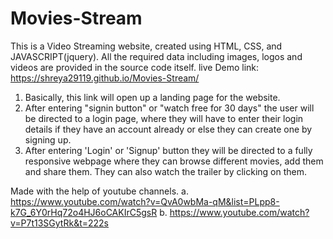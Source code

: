 # Movies-Stream
This is a Video Streaming website, created using HTML, CSS, and JAVASCRIPT(jquery). 
All the required data including images, logos and videos are provided in the source code itself.
live Demo link: https://shreya29119.github.io/Movies-Stream/
   1. Basically, this link will open up a landing page for the website.
   2. After entering "signin button" or "watch free for 30 days" the user will be directed to a login page, where they will have to enter their login details if they have 
      an account already or else they can create one by signing up.
   3. After entering 'Login' or 'Signup' button they will be directed to a fully responsive webpage where they can browse different movies, add them and share them. They can also       watch the trailer by clicking on them.
 
Made with the help of youtube channels.
a. https://www.youtube.com/watch?v=QvA0wbMa-qM&list=PLpp8-k7G_6Y0rHq72o4HJ6oCAKIrC5gsR
b. https://www.youtube.com/watch?v=P7t13SGytRk&t=222s
